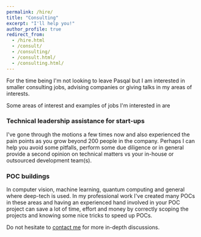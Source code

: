 ```yaml
---
permalink: /hire/
title: "Consulting"
excerpt: "I'll help you!"
author_profile: true
redirect_from: 
  - /hire.html
  - /consult/
  - /consulting/
  - /consult.html/
  - /consulting.html/
---
```


For the time being I'm not looking to leave Pasqal but I am interested in smaller consulting jobs, advising companies or giving talks in my areas of interests.

Some areas of interest and examples of jobs I'm interested in are

### Technical leadership assistance for start-ups
I've gone through the motions a few times now and also experienced the pain points as you grow beyond 200 people in the company. Perhaps I can help you avoid some pitfalls, perform some due diligence or in general provide a second opinion on technical matters vs your in-house or outsourced development team(s).

###  POC buildings
In computer vision, machine learning, quantum computing and general where deep-tech is used. In my professional work I've created many POCs in these areas and having an experienced hand involved in your POC project can save a lot of time, effort and money by correctly scoping the projects and knowing some nice tricks to speed up POCs.

Do not hesitate to [contact me](mailto:awennersteen@gmail.com) for more in-depth discussions.

